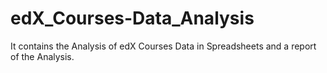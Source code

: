 # edX_Courses-Data_Analysis
It contains the Analysis of edX Courses Data in Spreadsheets and a report of the Analysis.
